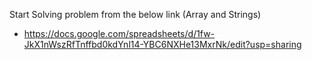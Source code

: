 Start Solving problem from the below link (Array and Strings)

- https://docs.google.com/spreadsheets/d/1fw-JkX1nWszRfTnffbd0kdYnl14-YBC6NXHe13MxrNk/edit?usp=sharing
